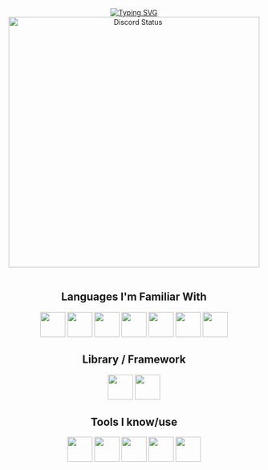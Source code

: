 <div align="center">
	<a href="https://git.io/typing-svg"><img src="https://readme-typing-svg.demolab.com?font=Fira+Code&weight=700&duration=1500&pause=500&color=FFFFFF&center=true&vCenter=true&width=435&lines=Hi!+I'm+Christian;An+aspiring+Software+Engineer.;Nice+to+meet+you" alt="Typing SVG" /></a>
</div>

<div align="center">
    <a href="https://github.com/Riegooo" target="_blank">
        <img width="500px" align="center" alt="Discord Status" src="https://lanyard.cnrad.dev/api/853232567025139712">
    </a>
</div>

<br/>

<div align="center">
    <h2>Languages I'm Familiar With</h2>
    <a href="https://developer.mozilla.org/en-US/docs/Web/html" target="_blank" title="Html5"><img width="50px" src="https://cdn.jsdelivr.net/gh/devicons/devicon/icons/html5/html5-original.svg"></a>
    <a href="https://developer.mozilla.org/en-US/docs/Web/css" target="_blank" title="Css3"><img width="50px" src="https://cdn.jsdelivr.net/gh/devicons/devicon/icons/css3/css3-original.svg"></a>
    <a href="https://developer.mozilla.org/en-US/docs/Web/JavaScript" target="_blank" title="Javascript"><img width="50px" src="https://cdn.jsdelivr.net/gh/devicons/devicon/icons/javascript/javascript-original.svg"></a>
    <a href="https://github.com/Riegooo" title="Java (a little bit)"><img width="50px" src="https://cdn.jsdelivr.net/gh/devicons/devicon/icons/java/java-original.svg"></a>
    <a href="https://github.com/Riegooo" title="Python"><img width="50px" src="https://cdn.jsdelivr.net/gh/devicons/devicon/icons/python/python-original.svg"></a>
    <a href="https://developer.mozilla.org/en-US/docs/Web/php" target="_blank" title="Php"><img width="50px" src="https://cdn.jsdelivr.net/gh/devicons/devicon/icons/php/php-original.svg"></a>
    <a href="https://mysql.com" target="_blank" title="MySQL"><img width="50px" src="https://cdn.jsdelivr.net/gh/devicons/devicon/icons/mysql/mysql-original.svg"></a>
</div>

<div align="center">
    <h2>Library / Framework</h2>
    <a href="https://mysql.com" target="_blank" title="tailwind"><img width="50px" src="https://cdn.jsdelivr.net/gh/devicons/devicon/icons/tailwindcss/tailwindcss-original.svg"></a>
    <a href="https://github.com/Riegooo" target="_blank" title="opencv"><img width="50px" src="https://cdn.jsdelivr.net/gh/devicons/devicon/icons/opencv/opencv-original.svg"></a>

</div>

<div align="center">
    <h2>Tools I know/use</h2>
    <a href="https://code.visualstudio.com" target="_blank" title="Visual Studio Code"><img width="50px"src="https://cdn.jsdelivr.net/gh/devicons/devicon/icons/vscode/vscode-original.svg"></a>
    <a href="https://eclipseide.org/" target="_blank" title="Eclipse"><img width="50px" src="https://cdn.jsdelivr.net/gh/devicons/devicon/icons/eclipse/eclipse-original.svg"></a>
    <a href="https://www.jetbrains.com/idea/" target="_blank" title="Intellij"><img width="50px" src="https://cdn.jsdelivr.net/gh/devicons/devicon/icons/intellij/intellij-original.svg"></a>
	<a href="https://www.jetbrains.com/pycharm/" target="_blank" title="Pycham"><img width="50px" src="https://cdn.jsdelivr.net/gh/devicons/devicon/icons/pycharm/pycharm-original.svg"></a>
    <a href="https://www.figma.com/" target="_blank" title="Figma"><img width="50px" src="https://cdn.jsdelivr.net/gh/devicons/devicon/icons/figma/figma-original.svg"></a>
</div>
